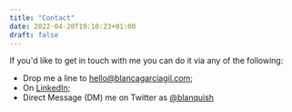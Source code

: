 ```yaml
---
title: "Contact"
date: 2022-04-20T19:10:23+01:00
draft: false
---
```


If you'd like to get in touch with me you can do it via any of the following:
 * Drop me a line to [hello@blancagarciagil.com](mailto:hello@blancagarciagil.com);
 * On [LinkedIn](https://www.linkedin.com/in/bgarciagil/);
 * Direct Message (DM) me on Twitter as [@blanquish](https://twitter.com/blanquish)